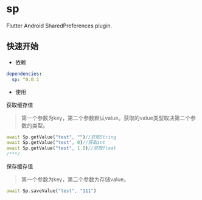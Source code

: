 # sp

Flutter Android SharedPreferences plugin.

## 快速开始

* 依赖

```yaml
dependencies:
  sp: ^0.0.1
```

* 使用

获取缓存值

> 第一个参数为key，第二个参数默认value。获取的value类型取决第二个参数的类型。

```dart
await Sp.getValue("test", "")//获取String
await Sp.getValue("test", 0)//获取int
await Sp.getValue("test", 1.0)//获取float
/***/
```

保存缓存值

> 第一个参数为key，第二个参数为存储value。

```dart
await Sp.saveValue("test", "111")
```

